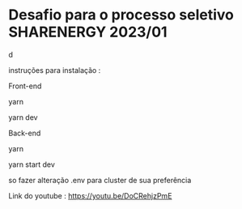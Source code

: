 # Desafio para o processo seletivo SHARENERGY 2023/01

d

instruções para instalação :

Front-end 

yarn

yarn dev

Back-end

yarn

yarn start dev

so fazer alteração .env para cluster de sua preferência

Link do youtube : https://youtu.be/DoCRehjzPmE
